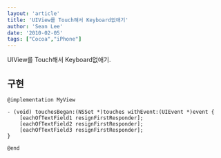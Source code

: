 ```yaml
---
layout: 'article'
title: 'UIView를 Touch해서 Keyboard없애기'
author: 'Sean Lee'
date: '2010-02-05'
tags: ["Cocoa","iPhone"]
---
```


UIView를 Touch해서 Keyboard없애기.

## 구현

    @implementation MyView

    - (void) touchesBegan:(NSSet *)touches withEvent:(UIEvent *)event {
        [eachOfTextField1 resignFirstResponder];
        [eachOfTextField2 resignFirstResponder];
        [eachOfTextField3 resignFirstResponder];
    }

    @end
